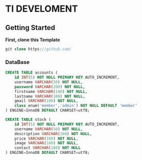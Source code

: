 <!-- ![Demo](document/img.png) -->

# TI DEVELOMENT

## Getting Started
**First, clone this Template**
```php
git clone https://github.com/
```

### DataBase
```sql
CREATE TABLE accounts (
    id INT(5) NOT NULL PRIMARY KEY AUTO_INCREMENT,
    username VARCHAR(50) NOT NULL,
    password VARCHAR(200) NOT NULL,
    firstname VARCHAR(100) NOT NULL,
    lastname VARCHAR(100) NOT NULL,
    gmail VARCHAR(100) NOT NULL,
    class enum('member','admin') NOT NULL DEFAULT 'member'
) ENGINE=InnoDB DEFAULT CHARSET=utf8;
```

```sql
CREATE TABLE stock (
    id INT(5) NOT NULL PRIMARY KEY AUTO_INCREMENT,
    username VARCHAR(50) NOT NULL,
    description VARCHAR(100) NOT NULL,
    price VARCHAR(100) NOT NULL,
    image VARCHAR(100) NOT NULL,
    contact VARCHAR(100) NOT NULL
) ENGINE=InnoDB DEFAULT CHARSET=utf8;
```
